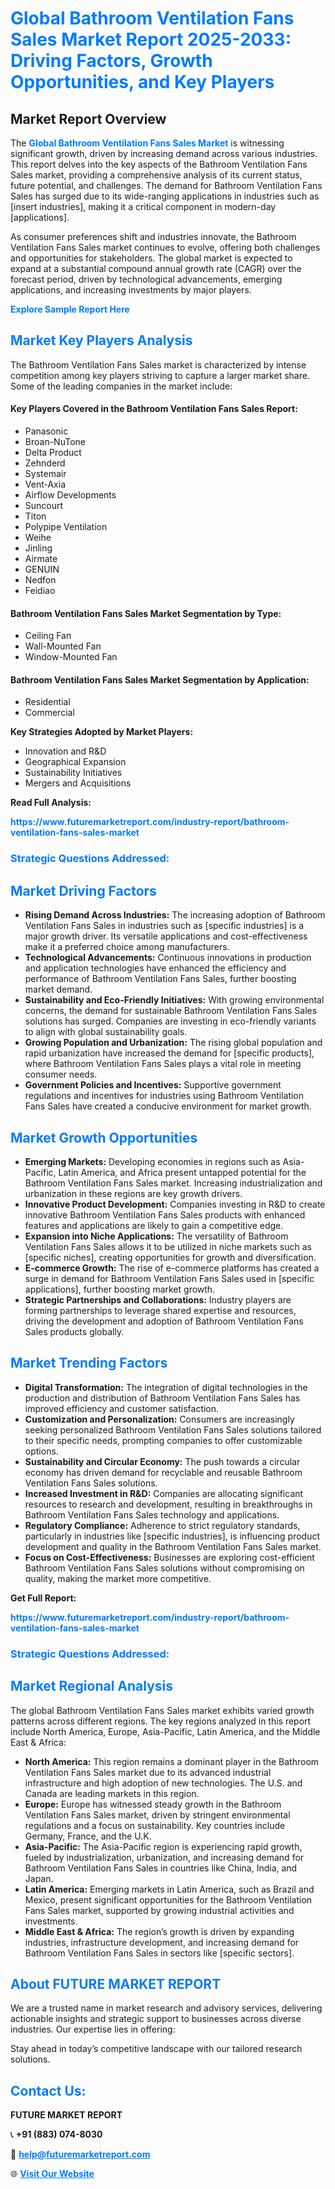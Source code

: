 <h1 style="color: #007BFF;">Global Bathroom Ventilation Fans Sales Market Report 2025-2033: Driving Factors, Growth Opportunities, and Key Players</h1>

<section id="overview">
<h2>Market Report Overview</h2>
<p>The <a href="https://www.futuremarketreport.com/industry-report/bathroom-ventilation-fans-sales-market" style="color: #007BFF; text-decoration: none;"><strong>Global Bathroom Ventilation Fans Sales Market</strong></a> is witnessing significant growth, driven by increasing demand across various industries. This report delves into the key aspects of the Bathroom Ventilation Fans Sales market, providing a comprehensive analysis of its current status, future potential, and challenges. The demand for Bathroom Ventilation Fans Sales has surged due to its wide-ranging applications in industries such as [insert industries], making it a critical component in modern-day [applications].</p>
<p>As consumer preferences shift and industries innovate, the Bathroom Ventilation Fans Sales market continues to evolve, offering both challenges and opportunities for stakeholders. The global market is expected to expand at a substantial compound annual growth rate (CAGR) over the forecast period, driven by technological advancements, emerging applications, and increasing investments by major players.</p>
</section>

<section id="overview">
<p><a href="https://www.futuremarketreport.com/request-sample/reportId=108767" style="color: #007BFF; text-decoration: none;"><strong>Explore Sample Report Here</strong></a></p>
</section>

<section id="key-players">
<h2 style="color: #007BFF;">Market Key Players Analysis</h2>
<p>The Bathroom Ventilation Fans Sales market is characterized by intense competition among key players striving to capture a larger market share. Some of the leading companies in the market include:</p>
<h4>Key Players Covered in the Bathroom Ventilation Fans Sales Report:</h4>
<ul><li>Panasonic</li><li>Broan-NuTone</li><li>Delta Product</li><li>Zehnderd</li><li>Systemair</li><li>Vent-Axia</li><li>Airflow Developments</li><li>Suncourt</li><li>Titon</li><li>Polypipe Ventilation</li><li>Weihe</li><li>Jinling</li><li>Airmate</li><li>GENUIN</li><li>Nedfon</li><li>Feidiao</li></ul>
<h4>Bathroom Ventilation Fans Sales Market Segmentation by Type:</h4>
<ul><li>Ceiling Fan</li><li>Wall-Mounted Fan</li><li>Window-Mounted Fan</li></ul>

<h4>Bathroom Ventilation Fans Sales Market Segmentation by Application:</h4>
<ul><li>Residential</li><li>Commercial</li></ul>
<p><strong>Key Strategies Adopted by Market Players:</strong></p>
<ul>
<li>Innovation and R&D</li>
<li>Geographical Expansion</li>
<li>Sustainability Initiatives</li>
<li>Mergers and Acquisitions</li>
</ul>
</section>

<section>
<p><strong>Read Full Analysis: </strong></p><a href="https://www.futuremarketreport.com/industry-report/bathroom-ventilation-fans-sales-market" style="color: #007BFF; text-decoration: none;"><strong>https://www.futuremarketreport.com/industry-report/bathroom-ventilation-fans-sales-market</strong></a>
<h3 style="color: #007BFF;">Strategic Questions Addressed:</h3>
</section>

<section id="driving-factors">
<h2 style="color: #007BFF;">Market Driving Factors</h2>
<ul>
<li><strong>Rising Demand Across Industries:</strong> The increasing adoption of Bathroom Ventilation Fans Sales in industries such as [specific industries] is a major growth driver. Its versatile applications and cost-effectiveness make it a preferred choice among manufacturers.</li>
<li><strong>Technological Advancements:</strong> Continuous innovations in production and application technologies have enhanced the efficiency and performance of Bathroom Ventilation Fans Sales, further boosting market demand.</li>
<li><strong>Sustainability and Eco-Friendly Initiatives:</strong> With growing environmental concerns, the demand for sustainable Bathroom Ventilation Fans Sales solutions has surged. Companies are investing in eco-friendly variants to align with global sustainability goals.</li>
<li><strong>Growing Population and Urbanization:</strong> The rising global population and rapid urbanization have increased the demand for [specific products], where Bathroom Ventilation Fans Sales plays a vital role in meeting consumer needs.</li>
<li><strong>Government Policies and Incentives:</strong> Supportive government regulations and incentives for industries using Bathroom Ventilation Fans Sales have created a conducive environment for market growth.</li>
</ul>
</section>

<section id="growth-opportunities">
<h2 style="color: #007BFF;">Market Growth Opportunities</h2>
<ul>
<li><strong>Emerging Markets:</strong> Developing economies in regions such as Asia-Pacific, Latin America, and Africa present untapped potential for the Bathroom Ventilation Fans Sales market. Increasing industrialization and urbanization in these regions are key growth drivers.</li>
<li><strong>Innovative Product Development:</strong> Companies investing in R&D to create innovative Bathroom Ventilation Fans Sales products with enhanced features and applications are likely to gain a competitive edge.</li>
<li><strong>Expansion into Niche Applications:</strong> The versatility of Bathroom Ventilation Fans Sales allows it to be utilized in niche markets such as [specific niches], creating opportunities for growth and diversification.</li>
<li><strong>E-commerce Growth:</strong> The rise of e-commerce platforms has created a surge in demand for Bathroom Ventilation Fans Sales used in [specific applications], further boosting market growth.</li>
<li><strong>Strategic Partnerships and Collaborations:</strong> Industry players are forming partnerships to leverage shared expertise and resources, driving the development and adoption of Bathroom Ventilation Fans Sales products globally.</li>
</ul>
</section>

<section id="trending-factors">
<h2 style="color: #007BFF;">Market Trending Factors</h2>
<ul>
<li><strong>Digital Transformation:</strong> The integration of digital technologies in the production and distribution of Bathroom Ventilation Fans Sales has improved efficiency and customer satisfaction.</li>
<li><strong>Customization and Personalization:</strong> Consumers are increasingly seeking personalized Bathroom Ventilation Fans Sales solutions tailored to their specific needs, prompting companies to offer customizable options.</li>
<li><strong>Sustainability and Circular Economy:</strong> The push towards a circular economy has driven demand for recyclable and reusable Bathroom Ventilation Fans Sales solutions.</li>
<li><strong>Increased Investment in R&D:</strong> Companies are allocating significant resources to research and development, resulting in breakthroughs in Bathroom Ventilation Fans Sales technology and applications.</li>
<li><strong>Regulatory Compliance:</strong> Adherence to strict regulatory standards, particularly in industries like [specific industries], is influencing product development and quality in the Bathroom Ventilation Fans Sales market.</li>
<li><strong>Focus on Cost-Effectiveness:</strong> Businesses are exploring cost-efficient Bathroom Ventilation Fans Sales solutions without compromising on quality, making the market more competitive.</li>
</ul>
</section>

<section>
<p><strong>Get Full Report: </strong></p><a href="https://www.futuremarketreport.com/industry-report/bathroom-ventilation-fans-sales-market" style="color: #007BFF; text-decoration: none;"><strong>https://www.futuremarketreport.com/industry-report/bathroom-ventilation-fans-sales-market</strong></a>
<h3 style="color: #007BFF;">Strategic Questions Addressed:</h3>
</section>


<section id="regional-analysis">
<h2 style="color: #007BFF;">Market Regional Analysis</h2>
<p>The global Bathroom Ventilation Fans Sales market exhibits varied growth patterns across different regions. The key regions analyzed in this report include North America, Europe, Asia-Pacific, Latin America, and the Middle East & Africa:</p>
<ul>
<li><strong>North America:</strong> This region remains a dominant player in the Bathroom Ventilation Fans Sales market due to its advanced industrial infrastructure and high adoption of new technologies. The U.S. and Canada are leading markets in this region.</li>
<li><strong>Europe:</strong> Europe has witnessed steady growth in the Bathroom Ventilation Fans Sales market, driven by stringent environmental regulations and a focus on sustainability. Key countries include Germany, France, and the U.K.</li>
<li><strong>Asia-Pacific:</strong> The Asia-Pacific region is experiencing rapid growth, fueled by industrialization, urbanization, and increasing demand for Bathroom Ventilation Fans Sales in countries like China, India, and Japan.</li>
<li><strong>Latin America:</strong> Emerging markets in Latin America, such as Brazil and Mexico, present significant opportunities for the Bathroom Ventilation Fans Sales market, supported by growing industrial activities and investments.</li>
<li><strong>Middle East & Africa:</strong> The region’s growth is driven by expanding industries, infrastructure development, and increasing demand for Bathroom Ventilation Fans Sales in sectors like [specific sectors].</li>
</ul>
</section>

<footer>
<h2 style="color: #007BFF;">About FUTURE MARKET REPORT</h2>
<p>We are a trusted name in market research and advisory services, delivering actionable insights and strategic support to businesses across diverse industries. Our expertise lies in offering:</p>

<p>Stay ahead in today’s competitive landscape with our tailored research solutions.</p>

<h2 style="color: #007BFF;">Contact Us:</h2>
<p><strong>FUTURE MARKET REPORT</strong></p>
<p>📞 <strong>+91 (883) 074-8030</strong></p>
<p>📧 <strong><a href="mailto:help@futuremarketreport.com" style="color: #007BFF;">help@futuremarketreport.com</a></strong></p>
<p>🌐 <strong><a href="https://www.futuremarketreport.com/" style="color: #007BFF;">Visit Our Website</a></strong></p>
</footer>